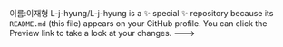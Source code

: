 이름:이재형
L-j-hyung/L-j-hyung is a ✨ special ✨ repository because its `README.md` (this file) appears on your GitHub profile.
You can click the Preview link to take a look at your changes.
--->
